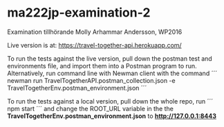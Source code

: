# ma222jp-examination-2
Examination tillhörande Molly Arhammar Andersson, WP2016

Live version is at: https://travel-together-api.herokuapp.com/

To run the tests against the live version, pull down the postman test and environments file, and import them into a Postman program to run.  
Alternatively, run command line with Newman client with the command
´´´
newman run TravelTogetherAPI.postman_collection.json -e TravelTogetherEnv.postman_environment.json 
´´´

To run the tests against a local version, pull down the whole repo, run
´´´
npm start
´´´
and change the ROOT_URL variable in the the **TravelTogetherEnv.postman_environment.json** to **http://127.0.0.1:8443**

